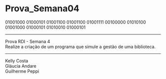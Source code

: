 
# Prova_Semana04

01001000 01000101 01001100 01001100 01001111 00100000 01010100 01001000 01000101 01010010 01000101  
                                                                          
-----------------------------------------------------------------------------  

Prova RDI - Semana 4  
Realize a criação de um programa que simule a gestão de uma biblioteca.  

-----------------------------------------------------------------------------  

Kelly Costa  
Gláucia Andare  
Guilherme Peppi  
